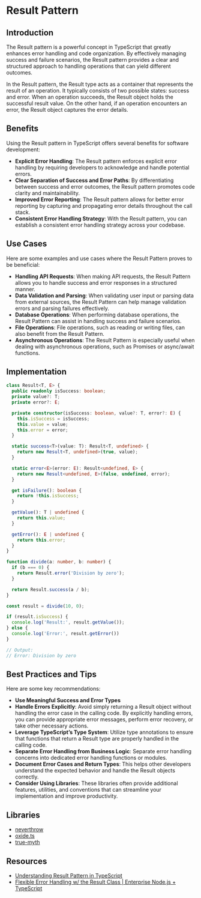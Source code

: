 # Result Pattern

## Introduction

The Result pattern is a powerful concept in TypeScript that greatly enhances
error handling and code organization. By effectively managing success and
failure scenarios, the Result pattern provides a clear and structured approach
to handling operations that can yield different outcomes.

In the Result pattern, the Result type acts as a container that represents the
result of an operation. It typically consists of two possible states: success
and error. When an operation succeeds, the Result object holds the successful
result value. On the other hand, if an operation encounters an error, the
Result object captures the error details.

## Benefits

Using the Result pattern in TypeScript offers several benefits for software
development:

- **Explicit Error Handling**: The Result pattern enforces explicit error
handling by requiring developers to acknowledge and handle potential errors. 
- **Clear Separation of Success and Error Paths**: By differentiating between
success and error outcomes, the Result pattern promotes code clarity and
maintainability.
- **Improved Error Reporting**: The Result pattern allows for better error
reporting by capturing and propagating error details throughout the call stack.
- **Consistent Error Handling Strategy**: With the Result pattern, you can
establish a consistent error handling strategy across your codebase.

## Use Cases

Here are some examples and use cases where the Result Pattern proves to be
beneficial:

- **Handling API Requests**: When making API requests, the Result Pattern
allows you to handle success and error responses in a structured manner. 
- **Data Validation and Parsing**: When validating user input or parsing data
from external sources, the Result Pattern can help manage validation errors
and parsing failures effectively.
- **Database Operations**: When performing database operations, the Result
Pattern can assist in handling success and failure scenarios. 
- **File Operations**: File operations, such as reading or writing files, can
also benefit from the Result Pattern.
- **Asynchronous Operations**: The Result Pattern is especially useful when
dealing with asynchronous operations, such as Promises or async/await
functions.

## Implementation

```typescript
class Result<T, E> {
  public readonly isSuccess: boolean;
  private value?: T;
  private error?: E;

  private constructor(isSuccess: boolean, value?: T, error?: E) {
    this.isSuccess = isSuccess;
    this.value = value;
    this.error = error;
  }

  static success<T>(value: T): Result<T, undefined> {
    return new Result<T, undefined>(true, value);
  }

  static error<E>(error: E): Result<undefined, E> {
    return new Result<undefined, E>(false, undefined, error);
  }

  get isFailure(): boolean {
    return !this.isSuccess;
  }

  getValue(): T | undefined {
    return this.value;
  }

  getError(): E | undefined {
    return this.error;
  }
}

function divide(a: number, b: number) {
  if (b === 0) {
    return Result.error('Division by zero');
  }

  return Result.success(a / b);
}

const result = divide(10, 0);

if (result.isSuccess) {
  console.log('Result:', result.getValue());
} else {
  console.log('Error:', result.getError())
}

// Output:
// Error: Division by zero
```

## Best Practices and Tips

Here are some key recommendations:

- **Use Meaningful Success and Error Types**
- **Handle Errors Explicitly**: Avoid simply returning a Result object without
handling the error case in the calling code. By explicitly handling errors, you
can provide appropriate error messages, perform error recovery, or take other
necessary actions.
- **Leverage TypeScript’s Type System**: Utilize type annotations to ensure
that functions that return a Result type are properly handled in the calling
code.
- **Separate Error Handling from Business Logic**: Separate error handling
concerns into dedicated error handling functions or modules.
- **Document Error Cases and Return Types**: This helps other developers
understand the expected behavior and handle the Result objects correctly.
- **Consider Using Libraries**: These libraries often provide additional
features, utilities, and conventions that can streamline your implementation
and improve productivity.

## Libraries

- [neverthrow](https://github.com/supermacro/neverthrow)
- [oxide.ts](https://github.com/traverse1984/oxide.ts)
- [true-myth](https://true-myth.js.org/index.html)

## Resources

- [Understanding Result Pattern in TypeScript](https://medium.aegis-techno.fr/understanding-result-pattern-in-typescript-e82934cea096)
- [Flexible Error Handling w/ the Result Class | Enterprise Node.js + TypeScript](https://khalilstemmler.com/articles/enterprise-typescript-nodejs/handling-errors-result-class/)